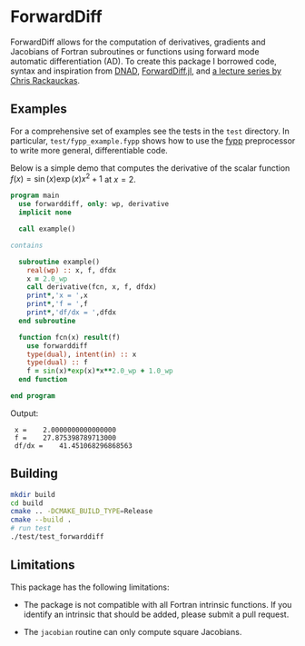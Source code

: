 # ForwardDiff

ForwardDiff allows for the computation of derivatives, gradients and Jacobians of Fortran subroutines or functions using forward mode automatic differentiation (AD). To create this package I borrowed code, syntax and inspiration from [DNAD](https://github.com/joddlehod/dnad), [ForwardDiff.jl](https://github.com/JuliaDiff/ForwardDiff.jl), and [a lecture series by Chris Rackauckas](https://book.sciml.ai/).

## Examples

For a comprehensive set of examples see the tests in the `test` directory. In particular, `test/fypp_example.fypp` shows how to use the [fypp](https://github.com/aradi/fypp) preprocessor to write more general, differentiable code.

Below is a simple demo that computes the derivative of the scalar function $f(x) = \sin(x)\exp(x)x^2 + 1$ at $x = 2$.

```fortran
program main
  use forwarddiff, only: wp, derivative
  implicit none

  call example()

contains

  subroutine example()
    real(wp) :: x, f, dfdx
    x = 2.0_wp
    call derivative(fcn, x, f, dfdx)
    print*,'x = ',x
    print*,'f = ',f
    print*,'df/dx = ',dfdx
  end subroutine

  function fcn(x) result(f)
    use forwarddiff
    type(dual), intent(in) :: x
    type(dual) :: f
    f = sin(x)*exp(x)*x**2.0_wp + 1.0_wp
  end function

end program 
```

Output:

```
 x =    2.0000000000000000     
 f =    27.875398789713000     
 df/dx =    41.451068296868563
```

## Building

```sh
mkdir build
cd build
cmake .. -DCMAKE_BUILD_TYPE=Release
cmake --build .
# run test
./test/test_forwarddiff
```

<!-- ## Sparse Jacobians

This package can take advantage of two types of common sparse Jacobians: banded, and block-banded. For banded Jacobians, the output array contains

$$J = 
\begin{bmatrix}
\frac{df_1}{dx_1} & \frac{df_1}{dx_2} & 0                 & 0                 & 0                 \\
\frac{df_2}{dx_1} & \frac{df_2}{dx_2} & \frac{df_2}{dx_3} & 0                 & 0                 \\
0                 & \frac{df_3}{dx_2} & \frac{df_3}{dx_3} & \frac{df_3}{dx_4} & 0                 \\
0                 & 0                 & \frac{df_4}{dx_3} & \frac{df_4}{dx_4} & \frac{df_4}{dx_5} \\
0                 & 0                 & 0                 & \frac{df_5}{dx_4} & \frac{df_5}{dx_5} \\
\end{bmatrix}
\xrightarrow{\text{sparse rep.}}
\begin{bmatrix}
0                 & \frac{df_1}{dx_2} & \frac{df_2}{dx_3} & \frac{df_3}{dx_4} & \frac{df_4}{dx_5} \\
\frac{df_1}{dx_1} & \frac{df_2}{dx_2} & \frac{df_3}{dx_3} & \frac{df_4}{dx_4} & \frac{df_5}{dx_5} \\
\frac{df_2}{dx_1} & \frac{df_3}{dx_2} & \frac{df_4}{dx_3} & \frac{df_5}{dx_4} & 0                 \\
\end{bmatrix}
$$ -->

## Limitations

This package has the following limitations:

- The package is not compatible with all Fortran intrinsic functions. If you identify an intrinsic that should be added, please submit a pull request.

- The `jacobian` routine can only compute square Jacobians.
